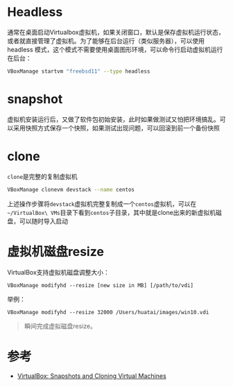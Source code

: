 # Headless

通常在桌面启动Virtualbox虚拟机，如果关闭窗口，默认是保存虚拟机运行状态，或者就直接管理了虚拟机。为了能够在后台运行（类似服务器），可以使用 headless 模式，这个模式不需要使用桌面图形环境，可以命令行启动虚拟机运行在后台：

```bash
VBoxManage startvm "freebsd11" --type headless
```

# snapshot

虚拟机安装运行后，又做了软件包初始安装，此时如果做测试又怕把环境搞乱。可以采用快照方式保存一个快照，如果测试出现问题，可以回滚到前一个备份快照

# clone

`clone`是完整的复制虚拟机

```bash
VBoxManage clonevm devstack --name centos
```

上述操作步骤将`devstack`虚拟机完整复制成一个`centos`虚拟机，可以在`~/VirtualBox\ VMs`目录下看到`centos`子目录，其中就是clone出来的新虚拟机磁盘，可以随时导入启动

# 虚拟机磁盘resize

VirtualBox支持虚拟机磁盘调整大小：

```
VBoxManage modifyhd --resize [new size in MB] [/path/to/vdi]
```

举例：

```
VBoxManage modifyhd --resize 32000 /Users/huatai/images/win10.vdi
```

> 瞬间完成虚拟磁盘resize。

# 参考

* [VirtualBox: Snapshots and Cloning Virtual Machines](https://ryantrotz.com/2011/12/virtualbox-snapshots-and-vmis/)